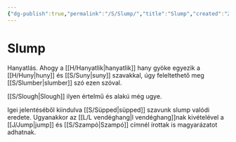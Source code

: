 ```yaml
---
{"dg-publish":true,"permalink":"/S/Slump/","title":"Slump","created":"2023-10-21T10:34","updated":"2024-10-26T00:22"}
---
```



# Slump

Hanyatlás. Ahogy a [[H/Hanyatlik\|hanyatlik]] hany gyöke egyezik a [[H/Huny\|huny]] és [[S/Suny\|suny]] szavakkal, úgy feleltethető meg [[S/Slumber\|slumber]] szó ezen szóval.  

  
[[S/Slough\|Slough]] ilyen értelmű és alakú még ugye.  

Igei jelentéséből kiindulva [[S/Süpped\|süpped]] szavunk slump valódi eredete. Ugyanakkor az [[L/L vendéghang\|l vendéghang]]nak kivételével a [[J/Jump\|jump]] és [[S/Szampó\|Szampó]] címnél írottak is magyarázatot adhatnak.  